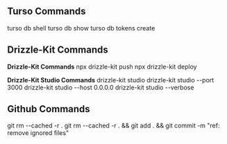 ## Turso Commands
turso db shell <db-name>
turso db show <db-name>
turso db tokens create <db-name>

## Drizzle-Kit Commands

**Drizzle-Kit Commands**
npx drizzle-kit push
npx drizzle-kit deploy

**Drizzle-Kit Studio Commands**
drizzle-kit studio
drizzle-kit studio --port 3000 
drizzle-kit studio --host 0.0.0.0
drizzle-kit studio --verbose

## Github Commands
git rm --cached -r .
git rm --cached -r . && git add . && git commit -m "ref: remove ignored files"
